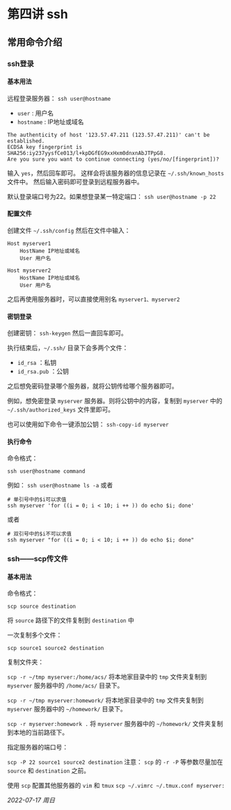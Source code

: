 # 第四讲 ssh

## 常用命令介绍

### ssh登录

#### 基本用法

远程登录服务器：
`ssh user@hostname`

- `user` : 用户名
- `hostname` : IP地址或域名

```
The authenticity of host '123.57.47.211 (123.57.47.211)' can't be established.
ECDSA key fingerprint is SHA256:iy237yysfCe013/l+kpDGfEG9xxHxm0dnxnAbJTPpG8.
Are you sure you want to continue connecting (yes/no/[fingerprint])?
```

输入 `yes`，然后回车即可。
这样会将该服务器的信息记录在 `~/.ssh/known_hosts` 文件中。
然后输入密码即可登录到远程服务器中。

默认登录端口号为22。如果想登录某一特定端口：
`ssh user@hostname -p 22`

#### 配置文件

创建文件 `~/.ssh/config`
然后在文件中输入：

```
Host myserver1
    HostName IP地址或域名
    User 用户名

Host myserver2
    HostName IP地址或域名
    User 用户名
```

之后再使用服务器时，可以直接使用别名 `myserver1、myserver2`

#### 密钥登录

创建密钥：
`ssh-keygen`
然后一直回车即可。

执行结束后，`~/.ssh/` 目录下会多两个文件：
- `id_rsa` ：私钥
- `id_rsa.pub` ：公钥

之后想免密码登录哪个服务器，就将公钥传给哪个服务器即可。

例如，想免密登录 `myserver` 服务器。则将公钥中的内容，复制到 `myserver` 中的 `~/.ssh/authorized_keys` 文件里即可。

也可以使用如下命令一键添加公钥：
`ssh-copy-id myserver`

#### 执行命令

命令格式：

`ssh user@hostname command`

例如：
`ssh user@hostname ls -a`
或者
```
# 单引号中的$i可以求值
ssh myserver 'for ((i = 0; i < 10; i ++ )) do echo $i; done'
```
或者
```
# 双引号中的$i不可以求值
ssh myserver "for ((i = 0; i < 10; i ++ )) do echo $i; done"
```

### ssh——scp传文件

#### 基本用法

命令格式：

`scp source destination`

将 `source` 路径下的文件复制到 `destination` 中

一次复制多个文件：

`scp source1 source2 destination`

复制文件夹：

`scp -r ~/tmp myserver:/home/acs/`
将本地家目录中的 `tmp` 文件夹复制到 `myserver` 服务器中的 `/home/acs/` 目录下。

`scp -r ~/tmp myserver:homework/`
将本地家目录中的 `tmp` 文件夹复制到 `myserver` 服务器中的 `~/homework/` 目录下。

`scp -r myserver:homework .`
将 `myserver` 服务器中的 `~/homework/` 文件夹复制到本地的当前路径下。

指定服务器的端口号：

`scp -P 22 source1 source2 destination`
注意： `scp` 的 `-r -P` 等参数尽量加在 `source` 和 `destination` 之前。

使用 `scp` 配置其他服务器的 `vim` 和 `tmux`
`scp ~/.vimrc ~/.tmux.conf myserver:`


*2022-07-17 周日*